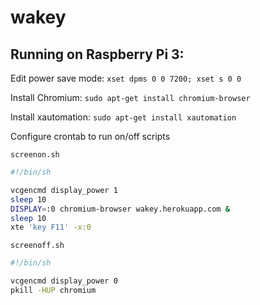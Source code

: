 # wakey

## Running on Raspberry Pi 3:

Edit power save mode: `xset dpms 0 0 7200; xset s 0 0`

Install Chromium: `sudo apt-get install chromium-browser`

Install xautomation: `sudo apt-get install xautomation`

Configure crontab to run on/off scripts


`screenon.sh`

```bash
#!/bin/sh

vcgencmd display_power 1
sleep 10
DISPLAY=:0 chromium-browser wakey.herokuapp.com &
sleep 10
xte 'key F11' -x:0
```

`screenoff.sh`

```bash
#!/bin/sh

vcgencmd display_power 0
pkill -HUP chromium
```
